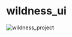 # wildness_ui
 ![wildness_project](https://github.com/coolosos/wildness_ui/assets/3104968/3ba723e5-0c67-4388-a18b-24e619acc5b2)
